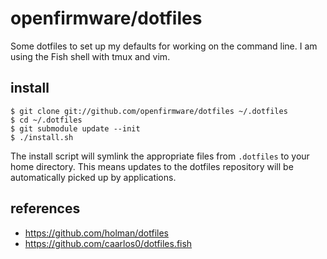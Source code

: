 # openfirmware/dotfiles

Some dotfiles to set up my defaults for working on the command line. I am using the Fish shell with tmux and vim.

## install

```terminal
$ git clone git://github.com/openfirmware/dotfiles ~/.dotfiles
$ cd ~/.dotfiles
$ git submodule update --init
$ ./install.sh
```

The install script will symlink the appropriate files from `.dotfiles` to your home directory. This means updates to the dotfiles repository will be automatically picked up by applications.

## references

* https://github.com/holman/dotfiles
* https://github.com/caarlos0/dotfiles.fish

